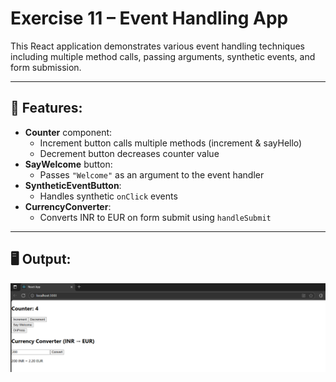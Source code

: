 # Exercise 11 – Event Handling App

This React application demonstrates various event handling techniques including multiple method calls, passing arguments, synthetic events, and form submission.

---

## 🔹 Features:
- **Counter** component:
  - Increment button calls multiple methods (increment & sayHello)
  - Decrement button decreases counter value
- **SayWelcome** button:
  - Passes `"Welcome"` as an argument to the event handler
- **SyntheticEventButton**:
  - Handles synthetic `onClick` events
- **CurrencyConverter**:
  - Converts INR to EUR on form submit using `handleSubmit`

---

## 🖥️ Output:
![output](Output/output.png)

